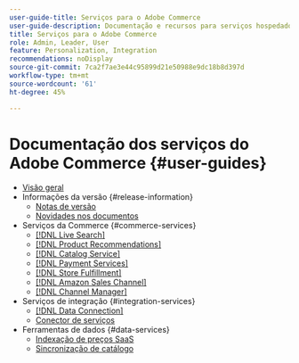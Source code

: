 ```yaml
---
user-guide-title: Serviços para o Adobe Commerce
user-guide-description: Documentação e recursos para serviços hospedados que fornecem recursos estendidos para o Adobe Commerce e o Magento Open Source.
title: Serviços para o Adobe Commerce
role: Admin, Leader, User
feature: Personalization, Integration
recommendations: noDisplay
source-git-commit: 7ca2f7ae3e44c95899d21e50988e9dc18b8d397d
workflow-type: tm+mt
source-wordcount: '61'
ht-degree: 45%

---
```


# Documentação dos serviços do Adobe Commerce {#user-guides}

- [Visão geral](home.md)
- Informações da versão {#release-information}
   - [Notas de versão](/help/landing/release-notes-all.md)
   - [Novidades nos documentos](/help/landing/whats-new.md)
- Serviços da Commerce {#commerce-services}
   - [[!DNL Live Search]](https://experienceleague.adobe.com/docs/commerce-merchant-services/live-search/overview.html)
   - [[!DNL Product Recommendations]](https://experienceleague.adobe.com/docs/commerce-merchant-services/product-recommendations/guide-overview.html)
   - [[!DNL Catalog Service]](https://experienceleague.adobe.com/docs/commerce-merchant-services/catalog-service/guide-overview.html)
   - [[!DNL Payment Services]](https://experienceleague.adobe.com/docs/commerce-merchant-services/payment-services/guide-overview.html)
   - [[!DNL Store Fulfillment]](https://experienceleague.adobe.com/docs/commerce-merchant-services/store-fulfillment/guide-overview.html)
   - [[!DNL Amazon Sales Channel]](https://experienceleague.adobe.com/docs/commerce-channels/amazon/guide-overview.html)
   - [[!DNL Channel Manager]](https://experienceleague.adobe.com/docs/commerce-channels/channel-manager/guide-overview.html)
- Serviços de integração {#integration-services}
   - [[!DNL Data Connection]](https://experienceleague.adobe.com/docs/commerce-merchant-services/data-connection/overview.html)
   - [Conector de serviços](/help/landing/saas.md)
- Ferramentas de dados {#data-services}
   - [Indexação de preços SaaS](https://experienceleague.adobe.com/en/docs/commerce-merchant-services/price-indexer/price-indexing)
   - [Sincronização de catálogo](/help/landing/catalog-sync.md)

